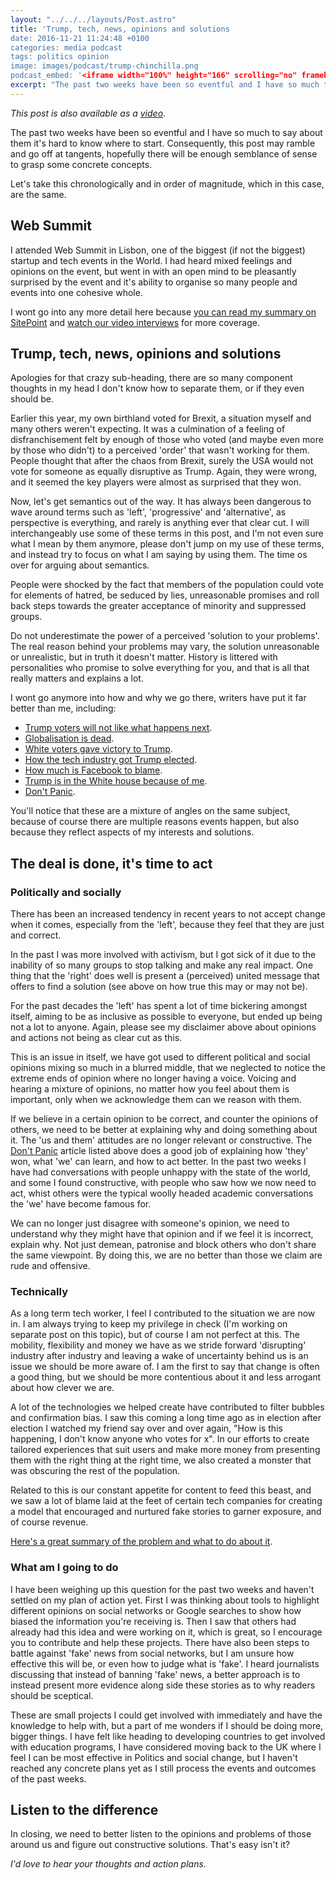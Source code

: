 ```yaml
---
layout: "../../../layouts/Post.astro"
title: 'Trump, tech, news, opinions and solutions
date: 2016-11-21 11:24:48 +0100
categories: media podcast
tags: politics opinion
image: images/podcast/trump-chinchilla.png
podcast_embed: '<iframe width="100%" height="166" scrolling="no" frameborder="no" src="https://w.soundcloud.com/player/?url=https%3A//api.soundcloud.com/tracks/294128587&amp;color=ff5500&amp;auto_play=false&amp;hide_related=false&amp;show_comments=true&amp;show_user=true&amp;show_reposts=false"></iframe>
excerpt: "The past two weeks have been so eventful and I have so much to say about them it's hard to know where to start. Consequently, this episode may ramble and go off at tangents, hopefully there will be enough semblance of sense to grasp some concrete concepts. Let's take this chronologically and in order of magnitude, which in this case, are the same."
---
```


_This post is also available as a [video](https://youtu.be/RqmLLwmxFPg)_.

The past two weeks have been so eventful and I have so much to say about them it's hard to know where to start. Consequently, this post may ramble and go off at tangents, hopefully there will be enough semblance of sense to grasp some concrete concepts.

Let's take this chronologically and in order of magnitude, which in this case, are the same.

## Web Summit

I attended Web Summit in Lisbon, one of the biggest (if not the biggest) startup and tech events in the World. I had heard mixed feelings and opinions on the event, but went in with an open mind to be pleasantly surprised by the event and it's ability to organise so many people and events into one cohesive whole.

I wont go into any more detail here because [you can read my summary on SitePoint](https://www.sitepoint.com/web-summit-2016-iot-learning-chatbots-biohacking-more/) and [watch our video interviews](https://www.youtube.com/playlist?list=PL1fnzsSshABw3IvKkbnM1EeQn2Fg2Q8e4) for more coverage.

## Trump, tech, news, opinions and solutions

Apologies for that crazy sub-heading, there are so many component thoughts in my head I don't know how to separate them, or if they even should be.

Earlier this year, my own birthland voted for Brexit, a situation myself and many others weren't expecting. It was a culmination of a feeling of disfranchisement felt by enough of those who voted (and maybe even more by those who didn't) to a perceived 'order' that wasn't working for them. People thought that after the chaos from Brexit, surely the USA would not vote for someone as equally disruptive as Trump. Again, they were wrong, and it seemed the key players were almost as surprised that they won.

Now, let's get semantics out of the way. It has always been dangerous to wave around terms such as 'left', 'progressive' and 'alternative', as perspective is everything, and rarely is anything ever that clear cut. I will interchangeably use some of these terms in this post, and I'm not even sure what I mean by them anymore, please don't jump on my use of these terms, and instead try to focus on what I am saying by using them. The time os over for arguing about semantics.

People were shocked by the fact that members of the population could vote for elements of hatred, be seduced by lies, unreasonable promises and roll back steps towards the greater acceptance of minority and suppressed groups.

Do not underestimate the power of a perceived 'solution to your problems'. The real reason behind your problems may vary, the solution unreasonable or unrealistic, but in truth it doesn't matter. History is littered with personalities who promise to solve everything for you, and that is all that really matters and explains a lot.

I wont go anymore into how and why we go there, writers have put it far better than me, including:

- [Trump voters will not like what happens next](https://www.washingtonpost.com/opinions/trump-voters-will-not-like-what-happens-next/2016/11/09/e346ffc2-a67f-11e6-8fc0-7be8f848c492_story.html).
- [Globalisation is dead](https://www.theguardian.com/commentisfree/2016/nov/09/globalisation-dead-white-supremacy-trump-neoliberal).
- [White voters gave victory to Trump](https://www.theguardian.com/us-news/2016/nov/09/white-voters-victory-donald-trump-exit-polls).
- [How the tech industry got Trump elected](https://thenextweb.com/politics/2016/11/10/how-the-tech-industry-got-donald-trump-elected/).
- [How much is Facebook to blame](https://gizmodo.com/how-much-is-facebook-to-blame-1788773278).
- [Trump is in the White house because of me](https://www.washingtonpost.com/news/the-intersect/wp/2016/11/17/facebook-fake-news-writer-i-think-donald-trump-is-in-the-white-house-because-of-me/).
- [Don't Panic](https://www.cracked.com/blog/dont-panic/).

You'll notice that these are a mixture of angles on the same subject, because of course there are multiple reasons events happen, but also because they reflect aspects of my interests and solutions.

## The deal is done, it's time to act

### Politically and socially

There has been an increased tendency in recent years to not accept change when it comes, especially from the 'left', because they feel that they are just and correct.

In the past I was more involved with activism, but I got sick of it due to the inability of so many groups to stop talking and make any real impact. One thing that the 'right' does well is present a (perceived) united message that offers to find a solution (see above on how true this may or may not be).

For the past decades the 'left' has spent a lot of time bickering amongst itself, aiming to be as inclusive as possible to everyone, but ended up being not a lot to anyone. Again, please see my disclaimer above about opinions and actions not being as clear cut as this.

This is an issue in itself, we have got used to different political and social opinions mixing so much in a blurred middle, that we neglected to notice the extreme ends of opinion where no longer having a voice. Voicing and hearing a mixture of opinions, no matter how you feel about them is important, only when we acknowledge them can we reason with them.

If we believe in a certain opinion to be correct, and counter the opinions of others, we need to be better at explaining why and doing something about it. The 'us and them' attitudes are no longer relevant or constructive. The [Don't Panic](https://www.cracked.com/blog/dont-panic/) article listed above does a good job of explaining how 'they' won, what 'we' can learn, and how to act better. In the past two weeks I have had conversations with people unhappy with the state of the world, and some I found constructive, with people who saw how we now need to act, whist others were the typical woolly headed academic conversations the 'we' have become famous for.

We can no longer just disagree with someone's opinion, we need to understand why they might have that opinion and if we feel it is incorrect, explain why. Not just demean, patronise and block others who don't share the same viewpoint. By doing this, we are no better than those we claim are rude and offensive.

### Technically

As a long term tech worker, I feel I contributed to the situation we are now in. I am always trying to keep my privilege in check (I'm working on separate post on this topic), but of course I am not perfect at this. The mobility, flexibility and money we have as we stride forward 'disrupting' industry after industry and leaving a wake of uncertainty behind us is an issue we should be more aware of. I am the first to say that change is often a good thing, but we should be more contentious about it and less arrogant about how clever we are.

A lot of the technologies we helped create have contributed to filter bubbles and confirmation bias. I saw this coming a long time ago as in election after election I watched my friend say over and over again, "How is this happening, I don't know anyone who votes for x". In our efforts to create tailored experiences that suit users and make more money from presenting them with the right thing at the right time, we also created a monster that was obscuring the rest of the population.

Related to this is our constant appetite for content to feed this beast, and we saw a lot of blame laid at the feet of certain tech companies for creating a model that encouraged and nurtured fake stories to garner exposure, and of course revenue.

[Here's a great summary of the problem and what to do about it](https://medium.com/whither-news/a-call-for-cooperation-against-fake-news-d7d94bb6e0d4).

### What am I going to do

I have been weighing up this question for the past two weeks and haven't settled on my plan of action yet. First I was thinking about tools to highlight different opinions on social networks or Google searches to show how biased the information you're receiving is. Then I saw that others had already had this idea and were working on it, which is great, so I encourage you to contribute and help these projects. There have also been steps to battle against 'fake' news from social networks, but I am unsure how effective this will be, or even how to judge what is 'fake'. I heard journalists discussing that instead of banning 'fake' news, a better approach is to instead present more evidence along side these stories as to why readers should be sceptical.

These are small projects I could get involved with immediately and have the knowledge to help with, but a part of me wonders if I should be doing more, bigger things. I have felt like heading to developing countries to get involved with education programs, I have considered moving back to the UK where I feel I can be most effective in Politics and social change, but I haven't reached any concrete plans yet as I still process the events and outcomes of the past weeks.

## Listen to the difference

In closing, we need to better listen to the opinions and problems of those around us and figure out constructive solutions. That's easy isn't it?

_I'd love to hear your thoughts and action plans_.
